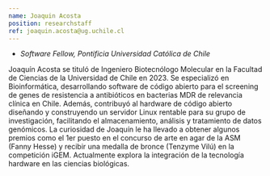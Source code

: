 ```yaml
---
name: Joaquin Acosta
position: researchstaff
ref: joaquin.acosta@ug.uchile.cl
---
```


- _Software Fellow, Pontificia Universidad Católica de Chile_<br>

Joaquín Acosta se tituló de Ingeniero Biotecnólogo Molecular en la Facultad de Ciencias de la Universidad de Chile en 2023. Se especializó en Bioinformática, desarrollando software de código abierto para el screening de genes de resistencia a antibióticos en bacterias MDR de relevancia clínica en Chile. Además, contribuyó al hardware de código abierto diseñando y construyendo un servidor Linux rentable para su grupo de investigación, facilitando el almacenamiento, análisis y tratamiento de datos genómicos. La curiosidad de Joaquín le ha llevado a obtener algunos premios como el 1er puesto en el concurso de arte en agar de la ASM (Fanny Hesse) y recibir una medalla de bronce (Tenzyme Vilú) en la competición iGEM. Actualmente explora la integración de la tecnología hardware en las ciencias biológicas.